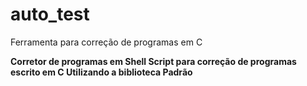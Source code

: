 # auto_test
Ferramenta para correção de programas em C

<b> Corretor de programas em Shell Script para correção de programas escrito em C Utilizando a biblioteca Padrão </b>
